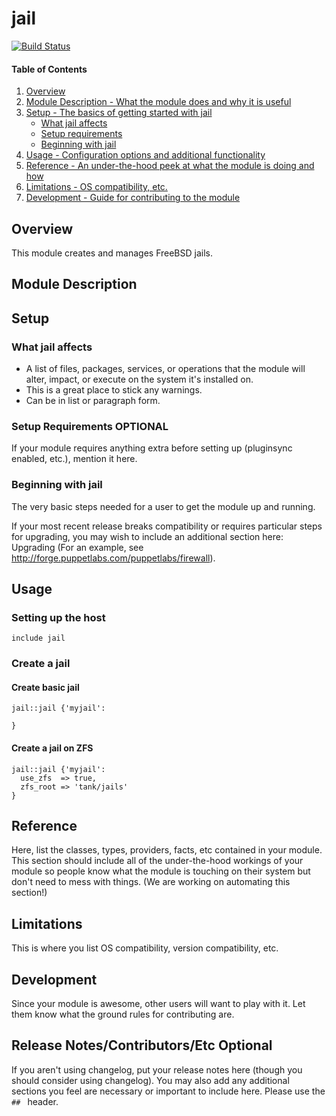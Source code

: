 # jail

[![Build Status](https://travis-ci.org/Marketcircle/jail-puppet-module.svg)](https://travis-ci.org/Marketcircle/jail-puppet-module)

#### Table of Contents

1. [Overview](#overview)
2. [Module Description - What the module does and why it is useful](#module-description)
3. [Setup - The basics of getting started with jail](#setup)
    * [What jail affects](#what-jail-affects)
    * [Setup requirements](#setup-requirements)
    * [Beginning with jail](#beginning-with-jail)
4. [Usage - Configuration options and additional functionality](#usage)
5. [Reference - An under-the-hood peek at what the module is doing and how](#reference)
5. [Limitations - OS compatibility, etc.](#limitations)
6. [Development - Guide for contributing to the module](#development)

## Overview

This module creates and manages FreeBSD jails.

## Module Description

## Setup

### What jail affects

* A list of files, packages, services, or operations that the module will alter,
  impact, or execute on the system it's installed on.
* This is a great place to stick any warnings.
* Can be in list or paragraph form.

### Setup Requirements **OPTIONAL**

If your module requires anything extra before setting up (pluginsync enabled,
etc.), mention it here.

### Beginning with jail

The very basic steps needed for a user to get the module up and running.

If your most recent release breaks compatibility or requires particular steps
for upgrading, you may wish to include an additional section here: Upgrading
(For an example, see http://forge.puppetlabs.com/puppetlabs/firewall).

## Usage

### Setting up the host

```
include jail
```

### Create a jail

#### Create basic jail

```
jail::jail {'myjail':

}
```

#### Create a jail on ZFS

```
jail::jail {'myjail':
  use_zfs  => true,
  zfs_root => 'tank/jails'
}
```

## Reference

Here, list the classes, types, providers, facts, etc contained in your module.
This section should include all of the under-the-hood workings of your module so
people know what the module is touching on their system but don't need to mess
with things. (We are working on automating this section!)

## Limitations

This is where you list OS compatibility, version compatibility, etc.

## Development

Since your module is awesome, other users will want to play with it. Let them
know what the ground rules for contributing are.

## Release Notes/Contributors/Etc **Optional**

If you aren't using changelog, put your release notes here (though you should
consider using changelog). You may also add any additional sections you feel are
necessary or important to include here. Please use the `## ` header.
